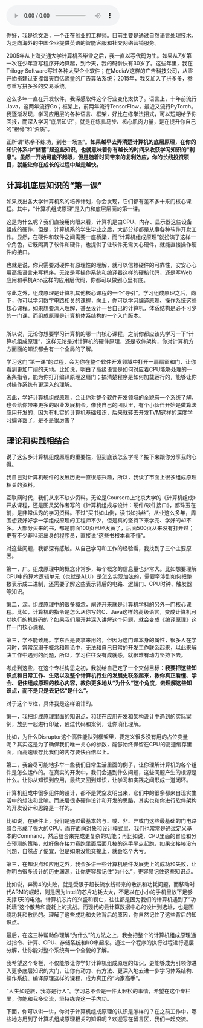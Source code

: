 <audio title="开篇词 _ 为什么你需要学习计算机组成原理？" src="https://static001.geekbang.org/resource/audio/2e/b8/2e1a27c3f76d6e4542b6aa5d998bcfb8.mp3" controls="controls"></audio> 
<p>你好，我是徐文浩，一个正在创业的工程师。目前主要是通过自然语言处理技术，为走向海外的中国企业提供英语的智能客服和社交网络营销服务。</p><p>2005年从上海交通大学计算机系毕业之后，我一直以写代码为生。如果从7岁第一次在少年宫写程序开始算起，到今天，我的码龄快有30岁了。这些年里，我在Trilogy Software写过各种大型企业软件；在MediaV这样的广告科技公司，从零开始搭建过支撑每天百亿流量的广告算法系统；2015年，我又加入了拼多多，参与重写拼多多的交易系统。</p><p>这么多年一直在开发软件，我深感软件这个行业变化太快了。语言上，十年前流行Java，这两年流行Go；框架上，前两年流行TensorFlow，最近又流行PyTorch。我逐渐发现，学习应用层的各种语言、框架，好比在练拳法招式，可以短期给予你回报，而深入学习“底层知识”，就是在练扎马步、核心肌肉力量，是在提升你自己的“根骨”和“资质”。</p><p>正所谓“练拳不练功，到老一场空”。<strong>如果越早去弄清楚计算机的底层原理，在你的知识体系中“储蓄”起这些知识，也就意味着你有越长的时间来收获学习知识的“利息”。虽然一开始可能不起眼，但是随着时间带来的复利效应，你的长线投资项目，就能让你在成长的过程中越走越快。</strong></p><!-- [[[read_end]]] --><h2>计算机底层知识的“第一课”</h2><p>如果找出各大学计算机系的培养计划，你会发现，它们都有差不多十来门核心课程。其中，“计算机组成原理”是入门和底层层面的第一课。</p><p>这是为什么呢？我们直接用肉眼来看，计算机是由CPU、内存、显示器这些设备组成的硬件，但是，计算机系的学生毕业之后，大部分却都是从事各种软件开发工作。显然，在硬件和软件之间需要一座桥梁，而“计算机组成原理”就扮演了这样一个角色，它既隔离了软件和硬件，也提供了让软件无需关心硬件，就能直接操作硬件的接口。</p><p>也就是说，你只需要对硬件有原理性的理解，就可以信赖硬件的可靠性，安安心心用高级语言来写程序。无论是写操作系统和编译器这样的硬核代码，还是写Web应用和手机App这样的应用层代码，你都可以做到心里有底。</p><p>除此之外，组成原理是计算机其他核心课程的一个“导引”。学习组成原理之后，向下，你可以学习数字电路相关的课程，向上，你可以学习编译原理、操作系统这些核心课程。如果想要深入理解，甚至设计一台自己的计算机，体系结构是必不可少的一门课，而组成原理是计算机体系结构的一个入门版本。</p><p><img src="https://static001.geekbang.org/resource/image/aa/73/aa5f644331319421eb7549d67d4f8773.jpeg?wh=1879*1405" alt=""></p><p>所以说，无论你想要学习计算机的哪一门核心课程，之前你都应该先学习一下“计算机组成原理”，这样无论是对计算机的硬件原理，还是软件架构，你对计算机方方面面的知识都会有一个全局的了解。</p><p>学习这门“第一课”的过程，会为你在整个软件开发领域中打开一扇扇窗和门，让你看到更加广阔的天地。比如说，明白了高级语言是如何对应着CPU能够处理的一条条指令，能为你打开编译原理这扇门；搞清楚程序是如何加载运行的，能够让你对操作系统有更深入的理解。</p><p>因此，学好计算机组成原理，会让你对整个软件开发领域的全貌有一个系统了解，也会给你带来更多的职业发展机会。像我自己的团队里，有个小伙伴开始是做算法应用开发的，因为有扎实的计算机基础知识，后来就转去开发TVM这样的深度学习编译器了，是不是很厉害？</p><h2>理论和实践相结合</h2><p>说了这么多计算机组成原理的重要性，但到底该怎么学呢？接下来跟你分享我的心得。</p><p>我自己对计算机硬件的发展历史一直很感兴趣，所以，我读了市面上很多组成原理相关的资料。</p><p>互联网时代，我们从来不缺少资料。无论是Coursera上北京大学的《计算机组成》开放课程，还是图灵奖作者写的《计算机组成与设计：硬件/软件接口》，都珠玉在前，是非常优秀的学习资料。不过“买书如山倒，读书如抽丝”。从业这么多年，周围想要好好学一学组成原理的工程师不少，但是真的坚持下来学完、学好的却不多。大部分买来的书，都是前面100页已经发黄了，后面500页从来没有打开过；更有不少非科班出身的程序员，直接说“这些书根本看不懂”。</p><p>对这些问题，我都深有感触。从自己学习和工作的经验看，我找到了三个主要原因。</p><p>第一，广。组成原理中的概念非常多，每个概念的信息量也非常大。比如想要理解CPU中的算术逻辑单元（也就是ALU）是怎么实现加法的，需要牵涉到如何把整数表示成二进制，还需要了解这些表示背后的电路、逻辑门、CPU时钟、触发器等知识。</p><p>第二，深。组成原理中的很多概念，阐述开来就是计算机学科的另外一门核心课程。比如，计算机的指令是怎么从你写的C、Java这样的高级语言，变成计算机可以执行的机器码的？如果我们展开并深入讲解这个问题，就会变成《编译原理》这样一门核心课程。</p><p>第三，学不能致用。学东西是要拿来用的，但因为这门课本身的属性，很多人在学习时，常常沉溺于概念和理论中，无法和自己日常的开发工作联系起来，以此来解决工作中遇到的问题，所以，学习往往没有成就感，就很难有动力坚持下去。</p><p>考虑到这些，在这个专栏构思之初，我就给自己定了一个交付目标：<strong>我要把这些知识点和日常工作、生活以及整个计算机行业的发展史联系起来，教你真正看懂、学会、记住组成原理的核心内容，教你更多地从“为什么”这个角度，去理解这些知识点，而不是只是去记忆“是什么”。</strong></p><p>对于这个专栏，具体我是这样设计的。</p><p>第一，我把组成原理里面的知识点，和我在应用开发和架构设计中遇到的实际案例，放到一起进行印证，通过代码和案例，让你消化理解。</p><p>比如，为什么Disruptor这个高性能队列框架里，要定义很多没有用的占位变量呢？其实这是为了确保我们唯一关心的参数，能够始终保留在CPU的高速缓存里面，而高速缓存比我们的内存要快百倍以上。</p><p>第二，我会尽可能地多举一些我们日常生活里面的例子，让你理解计算机的各个组件是怎么运作的。在真实的开发中，我们会遇到什么问题，这些问题产生的根源是什么。让你从知识到应用，最终又回到知识，让学习和实践之间形成一道闭环。</p><p>计算机组成中很多组件的设计，都不是凭空发明出来，它们中的很多都来自现实生活中的想法和比喻。而底层很多硬件设计和开发的思路，其实也和你进行软件架构的开发设计和思路是一样的。</p><p>比如说，在硬件上，我们是通过最基本的与、或、非、异或门这些最基础的门电路组合形成了强大的CPU。而在面向对象和设计模式里，我们也常常是通过定义基本的Command，然后组合来完成更复杂的功能；再比如说，CPU里面的冒险和分支预测的策略，就好像在接力赛跑里面后面几棒的选手早点起跑，如果交接棒没有问题，自然占了便宜，但是如果没能交接上，就会吃个大亏。</p><p>第三，在知识点和应用之外，我会多讲一些计算机硬件发展史上的成功和失败，让你明白很多设计的历史渊源，让你更容易记住“为什么”，更容易记住这些知识点。</p><p>比如说，奔腾4的失败，就是受限于超长流水线带来的散热和功耗问题，而移动时代ARM的崛起，则是因为Intel的芯片功耗太大，不足以在小小的手机里放下足够支撑1天的电池。计算机芯片的兴盛和衰亡，往往都是因为我们的计算机遇到了“功耗墙”这个散热和能耗上的挑战。而现代的云计算数据中心的设计到选址，也是围绕功耗和散热的。理解了这些成功和失败背后的原因，你自然记住了这些背后的知识点。</p><p>最后，在这三种帮助你理解“为什么”的方法之上，我会把整个的计算机组成原理通过指令、计算、CPU、存储系统和I/O串起来。通过一个程序的执行过程进行逐层分解，让你能对整个系统有一个全貌的了解。</p><p>我希望这个专栏，不仅能够让你学好计算机组成原理的知识，更能够成为引领你进入更多底层知识的大门，让你有动力、有方法、更深入地去进一步学习体系结构、操作系统、编译原理这样的课程，成为真正的“内家高手”。</p><p>“人生如逆旅，我亦是行人”。学习总不会是一件太轻松的事情，希望在这个专栏里，你能和我多交流，坚持练完这一手内功。</p><p>下面，你可以讲一讲，你对于计算机组成原理的认识是怎样的？在之前工作中，哪些地方用到了计算机组成原理相关的知识呢？欢迎写在留言区，我们一起交流。</p><p></p>